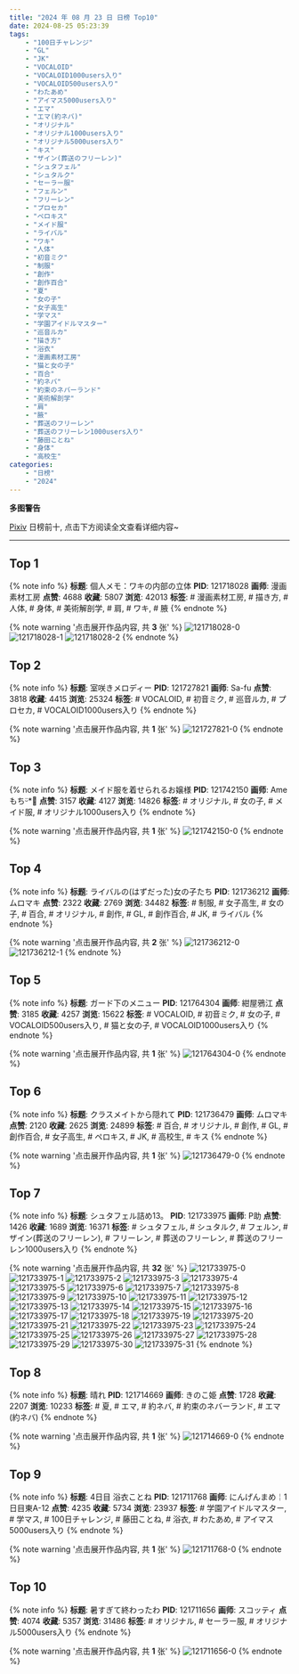 ```yaml
---
title: "2024 年 08 月 23 日 日榜 Top10"
date: 2024-08-25 05:23:39
tags:
    - "100日チャレンジ"
    - "GL"
    - "JK"
    - "VOCALOID"
    - "VOCALOID1000users入り"
    - "VOCALOID500users入り"
    - "わたあめ"
    - "アイマス5000users入り"
    - "エマ"
    - "エマ(約ネバ)"
    - "オリジナル"
    - "オリジナル1000users入り"
    - "オリジナル5000users入り"
    - "キス"
    - "ザイン(葬送のフリーレン)"
    - "シュタフェル"
    - "シュタルク"
    - "セーラー服"
    - "フェルン"
    - "フリーレン"
    - "プロセカ"
    - "ペロキス"
    - "メイド服"
    - "ライバル"
    - "ワキ"
    - "人体"
    - "初音ミク"
    - "制服"
    - "創作"
    - "創作百合"
    - "夏"
    - "女の子"
    - "女子高生"
    - "学マス"
    - "学園アイドルマスター"
    - "巡音ルカ"
    - "描き方"
    - "浴衣"
    - "漫画素材工房"
    - "猫と女の子"
    - "百合"
    - "約ネバ"
    - "約束のネバーランド"
    - "美術解剖学"
    - "肩"
    - "腋"
    - "葬送のフリーレン"
    - "葬送のフリーレン1000users入り"
    - "藤田ことね"
    - "身体"
    - "高校生"
categories:
    - "日榜"
    - "2024"
---
```


<i class="fa fa-triangle-exclamation"></i>**多图警告**<i class="fa fa-triangle-exclamation"></i>

[Pixiv](https://www.pixiv.net/) 日榜前十, 点击下方阅读全文查看详细内容~

<!-- more -->

---

## Top 1

{% note info %}
**标题**: 個人メモ：ワキの内部の立体
**PID**: 121718028 **画师**: 漫画素材工房
**点赞**: 4688 **收藏**: 5807 **浏览**: 42013
**标签**: # 漫画素材工房, # 描き方, # 人体, # 身体, # 美術解剖学, # 肩, # ワキ, # 腋
{% endnote %}

{% note warning '点击展开作品内容, 共 **3** 张' %}
![121718028-0](https://i.pixiv.re/img-original/img/2024/08/22/05/30/02/121718028_p0.jpg)
![121718028-1](https://i.pixiv.re/img-original/img/2024/08/22/05/30/02/121718028_p1.jpg)
![121718028-2](https://i.pixiv.re/img-original/img/2024/08/22/05/30/02/121718028_p2.jpg)
{% endnote %}

## Top 2

{% note info %}
**标题**: 室咲きメロディー
**PID**: 121727821 **画师**: Sa-fu
**点赞**: 3818 **收藏**: 4415 **浏览**: 25324
**标签**: # VOCALOID, # 初音ミク, # 巡音ルカ, # プロセカ, # VOCALOID1000users入り
{% endnote %}

{% note warning '点击展开作品内容, 共 **1** 张' %}
![121727821-0](https://i.pixiv.re/img-original/img/2024/08/22/16/48/38/121727821_p0.jpg)
{% endnote %}

## Top 3

{% note info %}
**标题**: メイド服を着せられるお嬢様
**PID**: 121742150 **画师**: Ameもちᵕ̈*🍭
**点赞**: 3157 **收藏**: 4127 **浏览**: 14826
**标签**: # オリジナル, # 女の子, # メイド服, # オリジナル1000users入り
{% endnote %}

{% note warning '点击展开作品内容, 共 **1** 张' %}
![121742150-0](https://i.pixiv.re/img-original/img/2024/08/23/00/40/37/121742150_p0.jpg)
{% endnote %}

## Top 4

{% note info %}
**标题**: ライバルの(はずだった)女の子たち
**PID**: 121736212 **画师**: ムロマキ
**点赞**: 2322 **收藏**: 2769 **浏览**: 34482
**标签**: # 制服, # 女子高生, # 女の子, # 百合, # オリジナル, # 創作, # GL, # 創作百合, # JK, # ライバル
{% endnote %}

{% note warning '点击展开作品内容, 共 **2** 张' %}
![121736212-0](https://i.pixiv.re/img-original/img/2024/08/22/21/57/03/121736212_p0.jpg)
![121736212-1](https://i.pixiv.re/img-original/img/2024/08/22/21/57/03/121736212_p1.jpg)
{% endnote %}

## Top 5

{% note info %}
**标题**: ガード下のメニュー
**PID**: 121764304 **画师**: 紺屋鴉江
**点赞**: 3185 **收藏**: 4257 **浏览**: 15622
**标签**: # VOCALOID, # 初音ミク, # 女の子, # VOCALOID500users入り, # 猫と女の子, # VOCALOID1000users入り
{% endnote %}

{% note warning '点击展开作品内容, 共 **1** 张' %}
![121764304-0](https://i.pixiv.re/img-original/img/2024/08/23/21/21/14/121764304_p0.jpg)
{% endnote %}

## Top 6

{% note info %}
**标题**: クラスメイトから隠れて
**PID**: 121736479 **画师**: ムロマキ
**点赞**: 2120 **收藏**: 2625 **浏览**: 24899
**标签**: # 百合, # オリジナル, # 創作, # GL, # 創作百合, # 女子高生, # ペロキス, # JK, # 高校生, # キス
{% endnote %}

{% note warning '点击展开作品内容, 共 **1** 张' %}
![121736479-0](https://i.pixiv.re/img-original/img/2024/08/22/22/02/01/121736479_p0.jpg)
{% endnote %}

## Top 7

{% note info %}
**标题**: シュタフェル詰め13。
**PID**: 121733975 **画师**: P助
**点赞**: 1426 **收藏**: 1689 **浏览**: 16371
**标签**: # シュタフェル, # シュタルク, # フェルン, # ザイン(葬送のフリーレン), # フリーレン, # 葬送のフリーレン, # 葬送のフリーレン1000users入り
{% endnote %}

{% note warning '点击展开作品内容, 共 **32** 张' %}
![121733975-0](https://i.pixiv.re/img-original/img/2024/08/22/20/50/49/121733975_p0.png)
![121733975-1](https://i.pixiv.re/img-original/img/2024/08/22/20/50/49/121733975_p1.png)
![121733975-2](https://i.pixiv.re/img-original/img/2024/08/22/20/50/49/121733975_p2.png)
![121733975-3](https://i.pixiv.re/img-original/img/2024/08/22/20/50/49/121733975_p3.png)
![121733975-4](https://i.pixiv.re/img-original/img/2024/08/22/20/50/49/121733975_p4.png)
![121733975-5](https://i.pixiv.re/img-original/img/2024/08/22/20/50/49/121733975_p5.png)
![121733975-6](https://i.pixiv.re/img-original/img/2024/08/22/20/50/49/121733975_p6.png)
![121733975-7](https://i.pixiv.re/img-original/img/2024/08/22/20/50/49/121733975_p7.png)
![121733975-8](https://i.pixiv.re/img-original/img/2024/08/22/20/50/49/121733975_p8.png)
![121733975-9](https://i.pixiv.re/img-original/img/2024/08/22/20/50/49/121733975_p9.png)
![121733975-10](https://i.pixiv.re/img-original/img/2024/08/22/20/50/49/121733975_p10.png)
![121733975-11](https://i.pixiv.re/img-original/img/2024/08/22/20/50/49/121733975_p11.png)
![121733975-12](https://i.pixiv.re/img-original/img/2024/08/22/20/50/49/121733975_p12.png)
![121733975-13](https://i.pixiv.re/img-original/img/2024/08/22/20/50/49/121733975_p13.png)
![121733975-14](https://i.pixiv.re/img-original/img/2024/08/22/20/50/49/121733975_p14.png)
![121733975-15](https://i.pixiv.re/img-original/img/2024/08/22/20/50/49/121733975_p15.png)
![121733975-16](https://i.pixiv.re/img-original/img/2024/08/22/20/50/49/121733975_p16.png)
![121733975-17](https://i.pixiv.re/img-original/img/2024/08/22/20/50/49/121733975_p17.png)
![121733975-18](https://i.pixiv.re/img-original/img/2024/08/22/20/50/49/121733975_p18.png)
![121733975-19](https://i.pixiv.re/img-original/img/2024/08/22/20/50/49/121733975_p19.png)
![121733975-20](https://i.pixiv.re/img-original/img/2024/08/22/20/50/49/121733975_p20.png)
![121733975-21](https://i.pixiv.re/img-original/img/2024/08/22/20/50/49/121733975_p21.png)
![121733975-22](https://i.pixiv.re/img-original/img/2024/08/22/20/50/49/121733975_p22.png)
![121733975-23](https://i.pixiv.re/img-original/img/2024/08/22/20/50/49/121733975_p23.png)
![121733975-24](https://i.pixiv.re/img-original/img/2024/08/22/20/50/49/121733975_p24.png)
![121733975-25](https://i.pixiv.re/img-original/img/2024/08/22/20/50/49/121733975_p25.png)
![121733975-26](https://i.pixiv.re/img-original/img/2024/08/22/20/50/49/121733975_p26.png)
![121733975-27](https://i.pixiv.re/img-original/img/2024/08/22/20/50/49/121733975_p27.png)
![121733975-28](https://i.pixiv.re/img-original/img/2024/08/22/20/50/49/121733975_p28.png)
![121733975-29](https://i.pixiv.re/img-original/img/2024/08/22/20/50/49/121733975_p29.png)
![121733975-30](https://i.pixiv.re/img-original/img/2024/08/22/20/50/49/121733975_p30.png)
![121733975-31](https://i.pixiv.re/img-original/img/2024/08/22/20/50/49/121733975_p31.png)
{% endnote %}

## Top 8

{% note info %}
**标题**: 晴れ
**PID**: 121714669 **画师**: きのこ姫
**点赞**: 1728 **收藏**: 2207 **浏览**: 10233
**标签**: # 夏, # エマ, # 約ネバ, # 約束のネバーランド, # エマ(約ネバ)
{% endnote %}

{% note warning '点击展开作品内容, 共 **1** 张' %}
![121714669-0](https://i.pixiv.re/img-original/img/2024/08/22/01/30/01/121714669_p0.jpg)
{% endnote %}

## Top 9

{% note info %}
**标题**: 4日目 浴衣ことね
**PID**: 121711768 **画师**: にんげんまめ￤1日目東A-12
**点赞**: 4235 **收藏**: 5734 **浏览**: 23937
**标签**: # 学園アイドルマスター, # 学マス, # 100日チャレンジ, # 藤田ことね, # 浴衣, # わたあめ, # アイマス5000users入り
{% endnote %}

{% note warning '点击展开作品内容, 共 **1** 张' %}
![121711768-0](https://i.pixiv.re/img-original/img/2024/08/22/00/00/41/121711768_p0.png)
{% endnote %}

## Top 10

{% note info %}
**标题**: 暑すぎて終わったわ
**PID**: 121711656 **画师**: スコッティ
**点赞**: 4074 **收藏**: 5357 **浏览**: 31486
**标签**: # オリジナル, # セーラー服, # オリジナル5000users入り
{% endnote %}

{% note warning '点击展开作品内容, 共 **1** 张' %}
![121711656-0](https://i.pixiv.re/img-original/img/2024/08/22/00/00/13/121711656_p0.png)
{% endnote %}
